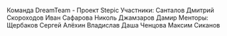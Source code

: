 Команда DreamTeam - Проект Stepic
Участники:
    Санталов Дмитрий
    Скороходов Иван
    Сафарова Николь
    Джамзаров Дамир
Менторы:
    Щербаков Сергей
    Алёхин Владислав
    Даша Ченцова
    Максим Сиканов
